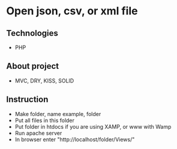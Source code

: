 # Open json, csv, or xml file

## Technologies
* PHP

## About project
* MVC, DRY, KISS, SOLID

## Instruction
* Make folder, name example, folder
* Put all files in this folder
* Put folder in htdocs if you are using XAMP, or www with Wamp
* Run apache server
* In browser enter "http://localhost/folder/Views/"